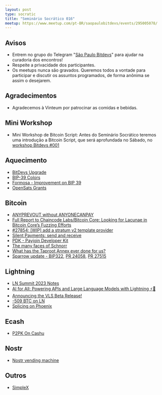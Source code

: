 ```yaml
---
layout: post
type: socratic
title: "Seminário Socrático 016"
meetup: https://www.meetup.com/pt-BR/saopaulobitdevs/events/295005078/
---
```


## Avisos

- Entrem no grupo do Telegram "[São Paulo Bitdevs](https://t.me/joinchat/lHusQ1bV9fUyNDY5)" para ajudar na curadoria dos encontros!
- Respeite a privacidade dos participantes. 
- Os meetups nunca são gravados. Queremos todos a vontade para participar e discutir os assuntos programados, de forma anônima se assim o desejarem.

## Agradecimentos

- Agradecemos à Vinteum por patrocinar as comidas e bebidas.

## Mini Workshop

* Mini Workshop de Bitcoin Script: Antes do Seminário Socrático teremos uma introdução a Bitcoin Script, que será aprofundada no Sábado, no [workshop Bitdevs #001](https://www.meetup.com/pt-BR/saopaulobitdevs/events/295006256/)

## Aquecimento

* [BitDevs Upgrade](https://bolt.fun/story/kicking-off--866)
* [BIP-39 Colors](https://github.com/enteropositivo/bip39colors)
* [Formosa - Improvement on BIP 39](https://github.com/Yuri-SVB/formosa)
* [OpenSats Grants](https://opensats.org/blog/bitcoin-grants-july-2023)

## Bitcoin

* [ANYPREVOUT without ANYONECANPAY](https://github.com/bitcoin/bips/pull/1472/files)
* [Full Report to Chaincode Labs/Bitcoin Core: Looking for Lacunae in Bitcoin Core’s Fuzzing Efforts](https://agroce.github.io/bitcoin_report.pdf)
* [#27854: [WIP] add a stratum v2 template provider](https://github.com/bitcoin/bitcoin/pull/27854)
* [Silent Payments: send and receive](https://github.com/bitcoin/bitcoin/pull/27827)
* [PDK - Payjoin Developer Kit](https://payjoindevkit.org/blog/pdk-an-sdk-for-payjoin-transactions/)
* [The many faces of Schnorr](https://eprint.iacr.org/2023/1019.pdf)
* [What has the Taproot Annex ever done for us?](https://lists.linuxfoundation.org/pipermail/bitcoin-dev/2022-October/020991.html)
* [Sparrow update - BIP322](https://github.com/sparrowwallet/sparrow/releases/tag/1.7.8), [PR 24058](https://github.com/bitcoin/bitcoin/pull/24058), [PR 27515](https://github.com/bitcoin/bitcoin/issues/27515)

## Lightning

* [LN Summit 2023 Notes](https://lists.linuxfoundation.org/pipermail/lightning-dev/2023-July/004014.html)
* [AI for All: Powering APIs and Large Language Models with Lightning ⚡🤖](https://lightning.engineering/posts/2023-07-05-l402-langchain/)
* [Announcing the VLS Beta Release!](https://vls.tech/posts/vls-beta/)
* [-509 BTC on LN](https://twitter.com/SatoshiConsult/status/1678649115226382336)
* [Splicing on Phoenix](https://acinq.co/blog/phoenix-splicing-update)

## Ecash

* [P2PK On Cashu](https://github.com/cashubtc/cashu/pull/270?ref=nobsbitcoin.com)

## Nostr

* [Nostr vending machine](https://www.nobsbitcoin.com/data-vending-machine-implementation-open-sourced/)

## Outros

* [SimpleX](https://github.com/simplex-chat/simplex-chat)

